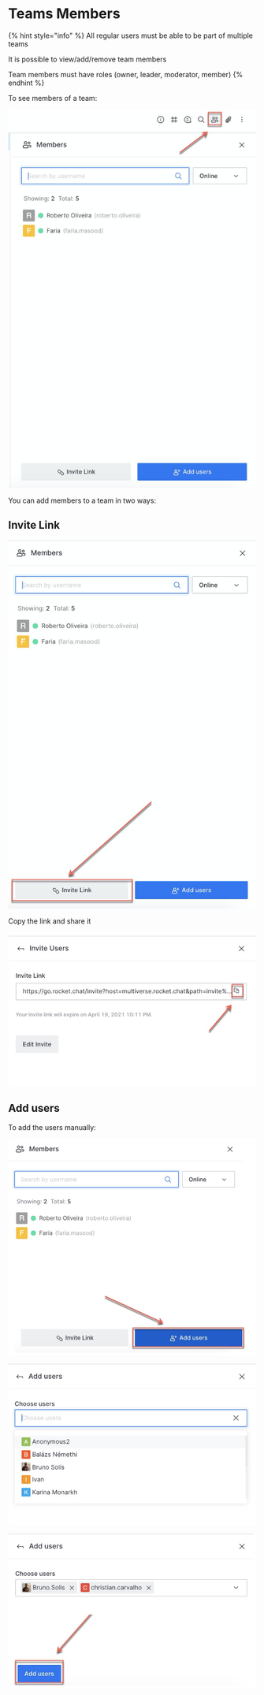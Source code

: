 # Teams Members

{% hint style="info" %}
All regular users must be able to be part of multiple teams

It is possible to view/add/remove team members

Team members must have roles (owner, leader, moderator, member)
{% endhint %}

To see members of a team:

![](<../../../.gitbook/assets/image (365).png>)

You can add members to a team in two ways:

## **Invite Link**

![](<../../../.gitbook/assets/image (366).png>)

Copy the link and share it

![](<../../../.gitbook/assets/image (367).png>)

## **Add users**

To add the users manually:

![](<../../../.gitbook/assets/image (372).png>)

![](<../../../.gitbook/assets/image (373).png>)

![](<../../../.gitbook/assets/image (374).png>)
